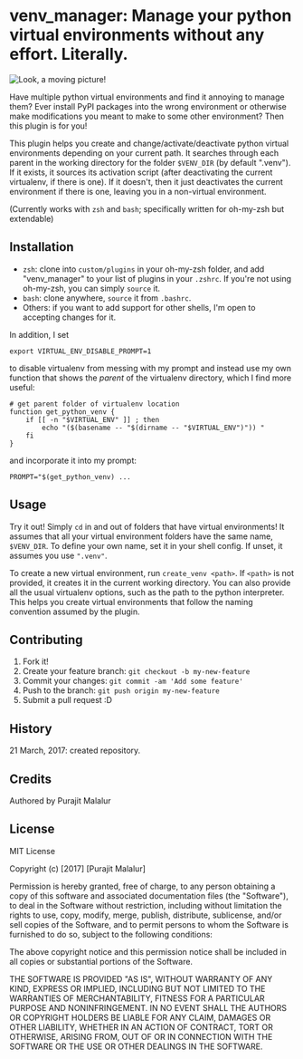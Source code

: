 # venv_manager: Manage your python virtual environments without any effort. Literally.

![Look, a moving picture!](https://github.com/purajit/venv_manager/blob/master/demo.gif "Demo")

Have multiple python virtual environments and find it annoying to manage them? Ever
install PyPI packages into the wrong environment or otherwise make modifications you
meant to make to some other environment? Then this plugin is for you!

This plugin helps you create and change/activate/deactivate python virtual
environments depending on your current path. It searches through each parent in the
working directory for the folder `$VENV_DIR` (by default ".venv"). If it exists,
it sources its activation script (after deactivating the current virtualenv, if there
is one). If it doesn't, then it just deactivates the current environment if there is
one, leaving you in a non-virtual environment.

(Currently works with `zsh` and `bash`; specifically written for oh-my-zsh but extendable)

## Installation

* `zsh`: clone into `custom/plugins` in your oh-my-zsh folder, and add "venv_manager"
  to your list of plugins in your `.zshrc`. If you're not using oh-my-zsh, you can
  simply `source` it.
* `bash`: clone anywhere, `source` it from `.bashrc`.
* Others: if you want to add support for other shells, I'm open to accepting changes
  for it.

In addition, I set

    export VIRTUAL_ENV_DISABLE_PROMPT=1

to disable virtualenv from messing with my prompt and instead use my own function
that shows the _parent_ of the virtualenv directory, which I find more useful:

    # get parent folder of virtualenv location
    function get_python_venv {
        if [[ -n "$VIRTUAL_ENV" ]] ; then
            echo "($(basename -- "$(dirname -- "$VIRTUAL_ENV")")) "
        fi
    }

and incorporate it into my prompt:

    PROMPT="$(get_python_venv) ...

## Usage

Try it out! Simply `cd` in and out of folders that have virtual environments! It
assumes that all your virtual environment folders have the same name, `$VENV_DIR`. To
define your own name, set it in your shell config. If unset, it assumes you use
`".venv"`.

To create a new virtual environment, run `create_venv <path>`. If `<path>` is not
provided, it creates it in the current working directory. You can also provide all
the usual virtualenv options, such as the path to the python interpreter. This helps
you create virtual environments that follow the naming convention assumed by the plugin.

## Contributing

1. Fork it!
2. Create your feature branch: `git checkout -b my-new-feature`
3. Commit your changes: `git commit -am 'Add some feature'`
4. Push to the branch: `git push origin my-new-feature`
5. Submit a pull request :D

## History

21 March, 2017: created repository.

## Credits

Authored by Purajit Malalur

## License

MIT License

Copyright (c) [2017] [Purajit Malalur]

Permission is hereby granted, free of charge, to any person obtaining a copy
of this software and associated documentation files (the "Software"), to deal
in the Software without restriction, including without limitation the rights
to use, copy, modify, merge, publish, distribute, sublicense, and/or sell
copies of the Software, and to permit persons to whom the Software is
furnished to do so, subject to the following conditions:

The above copyright notice and this permission notice shall be included in all
copies or substantial portions of the Software.

THE SOFTWARE IS PROVIDED "AS IS", WITHOUT WARRANTY OF ANY KIND, EXPRESS OR
IMPLIED, INCLUDING BUT NOT LIMITED TO THE WARRANTIES OF MERCHANTABILITY,
FITNESS FOR A PARTICULAR PURPOSE AND NONINFRINGEMENT. IN NO EVENT SHALL THE
AUTHORS OR COPYRIGHT HOLDERS BE LIABLE FOR ANY CLAIM, DAMAGES OR OTHER
LIABILITY, WHETHER IN AN ACTION OF CONTRACT, TORT OR OTHERWISE, ARISING FROM,
OUT OF OR IN CONNECTION WITH THE SOFTWARE OR THE USE OR OTHER DEALINGS IN THE
SOFTWARE.
